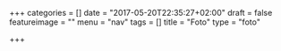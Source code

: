 +++
categories = []
date = "2017-05-20T22:35:27+02:00"
draft = false
featureimage = ""
menu = "nav"
tags = []
title = "Foto"
type = "foto"

+++

